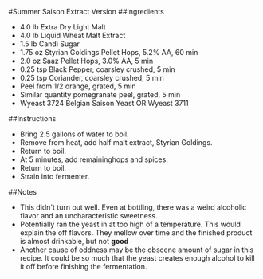 #Summer Saison Extract Version
##Ingredients

* 4.0 lb Extra Dry Light Malt
* 4.0 lb Liquid Wheat Malt Extract
* 1.5 lb Candi Sugar
* 1.75 oz Styrian Goldings Pellet Hops, 5.2% AA, 60 min
* 2.0 oz Saaz Pellet Hops, 3.0% AA, 5 min
* 0.25 tsp Black Pepper, coarsley crushed, 5 min
* 0.25 tsp Coriander, coarsley crushed, 5 min
* Peel from 1/2 orange, grated, 5 min
* Similar quantity pomegranate peel, grated, 5 min
* Wyeast 3724 Belgian Saison Yeast OR Wyeast 3711

##Instructions

* Bring 2.5 gallons of water to boil.
* Remove from heat, add half malt extract, Styrian Goldings.
* Return to boil.
* At 5 minutes, add remaininghops and spices.
* Return to boil.
* Strain into fermenter.

##Notes

* This didn't turn out well. Even at bottling, there was a weird alcoholic
flavor and an uncharacteristic sweetness.
* Potentially ran the yeast in at too high of a temperature. This would
explain the off flavors. They mellow over time and the finished product
is almost drinkable, but not **good**
* Another cause of oddness may be the obscene amount of sugar in this
recipe. It could be so much that the yeast creates enough alcohol to kill
it off before finishing the fermentation.
